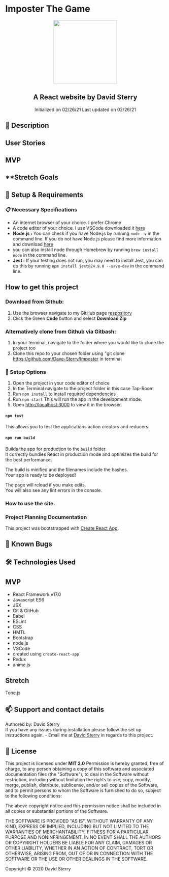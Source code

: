 # Imposter The Game
<div align="center">
<img src="https://github.com/Dave-Sterry.png" width="200px" height="auto">
</div>


<h2 align = 'center'>A React website by David Sterry </h2>
<p align = 'center'>
Initialized on 02/26/21
Last updated on 02/26/21
</p>

## 📖  Description


## **User Stories**

## **MVP**

## **Stretch Goals


## 🔧 Setup & Requirements
### 📋 Necessary Specifications
 * An internet browser of your choice. I prefer Chrome
 * A code editor of your choice. I use VSCode downloaded it [here](https://code.visualstudio.com/)
 *  **Node.js :** You can check if you have Node.js by running `node -v` in the command line. If you do not have Node.js please find more information and download [here](https://nodejs.org/en/)
 * you can also install node through Homebrew by running `brew install node` in the command line.
* **Jest :** If your testing does not run, you may need to install Jest, you can do this by running `npm install jest@24.9.0 --save-dev` in the command line.

## **How to get this project** 

### Download from Github:
1. Use the browser navigate to my GitHub page [respository](https://github.com/Dave-Sterry/Imposter)
2. Click the Green **Code** button and select **Download Zip**

### Alternatively clone from Github via Gitbash:
1. In your terminal, navigate to the folder where you would like to clone the project too
2. Clone this repo to your chosen folder using "git clone https://github.com/Dave-Sterry/Imposter in terminal

### 🧰  Setup Options

1. Open the project in your code editor of choice 
2. In the Terminal navigate to the project folder in this case Tap-Room
3. Run ```npm install``` to install required dependencies 
4. Run ```npm start``` This will run the app in the development mode.
5. Open [http://localhost:3000](http://localhost:3000) to view it in the browser.
#### `npm test`

This allows you to test the applications action creators and reducers.

#### `npm run build`

Builds the app for production to the `build` folder.\
It correctly bundles React in production mode and optimizes the build for the best performance.

The build is minified and the filenames include the hashes.\
Your app is ready to be deployed!

The page will reload if you make edits.\
You will also see any lint errors in the console.

### How to use the site. 


### Project Planning Documentation 




This project was bootstrapped with [Create React App](https://github.com/facebook/create-react-app).

## 🐛 Known Bugs


## 🛠️ Technologies Used

## MVP
* React Framework v17.0
* Javascript ES6
* JSX
* Git & GitHub
* Babel
* ESLint
* CSS
* HMTL
* Bootstrap
* node.js
* VSCode
* created using ```create-react-app```
* Redux 
* anime.js 

## Stretch
Tone.js



## 📫 Support and contact details
Authored by: David Sterry  
If you have any issues during installation please follow the set up instructions again. - Email me at [David Sterry](mailto:sterry.david@gmail.com) in regards to this project. 

## 📘 License

This project is licensed under **MIT 2.0**
Permission is hereby granted, free of charge, to any person obtaining a copy
of this software and associated documentation files (the "Software"), to deal
in the Software without restriction, including without limitation the rights
to use, copy, modify, merge, publish, distribute, sublicense, and/or sell
copies of the Software, and to permit persons to whom the Software is
furnished to do so, subject to the following conditions:

The above copyright notice and this permission notice shall be included in all
copies or substantial portions of the Software.

THE SOFTWARE IS PROVIDED "AS IS", WITHOUT WARRANTY OF ANY KIND, EXPRESS OR
IMPLIED, INCLUDING BUT NOT LIMITED TO THE WARRANTIES OF MERCHANTABILITY,
FITNESS FOR A PARTICULAR PURPOSE AND NONINFRINGEMENT. IN NO EVENT SHALL THE
AUTHORS OR COPYRIGHT HOLDERS BE LIABLE FOR ANY CLAIM, DAMAGES OR OTHER
LIABILITY, WHETHER IN AN ACTION OF CONTRACT, TORT OR OTHERWISE, ARISING FROM,
OUT OF OR IN CONNECTION WITH THE SOFTWARE OR THE USE OR OTHER DEALINGS IN THE
SOFTWARE.

Copyright © 2020 David Sterry

